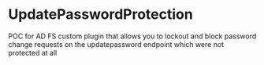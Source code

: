 # UpdatePasswordProtection
POC for AD FS custom plugin that allows you to lockout and block password change requests on the updatepassword endpoint which were not protected at all
